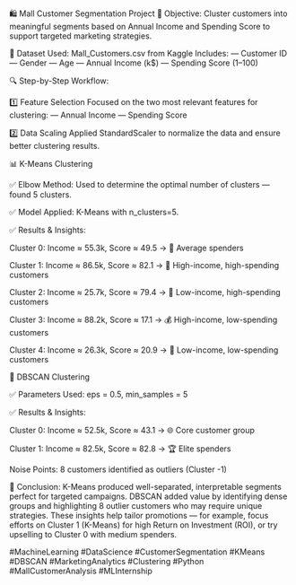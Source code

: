 🛍️ Mall Customer Segmentation Project
🎯 Objective:
Cluster customers into meaningful segments based on Annual Income and Spending Score to support targeted marketing strategies.

📁 Dataset Used:
Mall_Customers.csv from Kaggle
Includes:
— Customer ID
— Gender
— Age
— Annual Income (k$)
— Spending Score (1–100)

🔍 Step-by-Step Workflow:

1️⃣ Feature Selection
Focused on the two most relevant features for clustering:
— Annual Income
— Spending Score

2️⃣ Data Scaling
Applied StandardScaler to normalize the data and ensure better clustering results.

📊 K-Means Clustering

✅ Elbow Method:
Used to determine the optimal number of clusters — found 5 clusters.

✅ Model Applied:
K-Means with n_clusters=5.

✅ Results & Insights:

Cluster 0: Income ≈ 55.3k, Score ≈ 49.5 → 🎯 Average spenders

Cluster 1: Income ≈ 86.5k, Score ≈ 82.1 → 💸 High-income, high-spending customers

Cluster 2: Income ≈ 25.7k, Score ≈ 79.4 → 🧭 Low-income, high-spending customers

Cluster 3: Income ≈ 88.2k, Score ≈ 17.1 → 💰 High-income, low-spending customers

Cluster 4: Income ≈ 26.3k, Score ≈ 20.9 → 🧍 Low-income, low-spending customers

🔎 DBSCAN Clustering

✅ Parameters Used:
eps = 0.5, min_samples = 5

✅ Results & Insights:

Cluster 0: Income ≈ 52.5k, Score ≈ 43.1 → 🌐 Core customer group

Cluster 1: Income ≈ 82.5k, Score ≈ 82.8 → 🏆 Elite spenders

Noise Points: 8 customers identified as outliers (Cluster -1)

🧠 Conclusion:
K-Means produced well-separated, interpretable segments perfect for targeted campaigns.
DBSCAN added value by identifying dense groups and highlighting 8 outlier customers who may require unique strategies.
These insights help tailor promotions — for example, focus efforts on Cluster 1 (K-Means) for high Return on Investment (ROI), or try upselling to Cluster 0 with medium spenders.



#MachineLearning #DataScience #CustomerSegmentation #KMeans #DBSCAN #MarketingAnalytics #Clustering #Python #MallCustomerAnalysis #MLInternship
